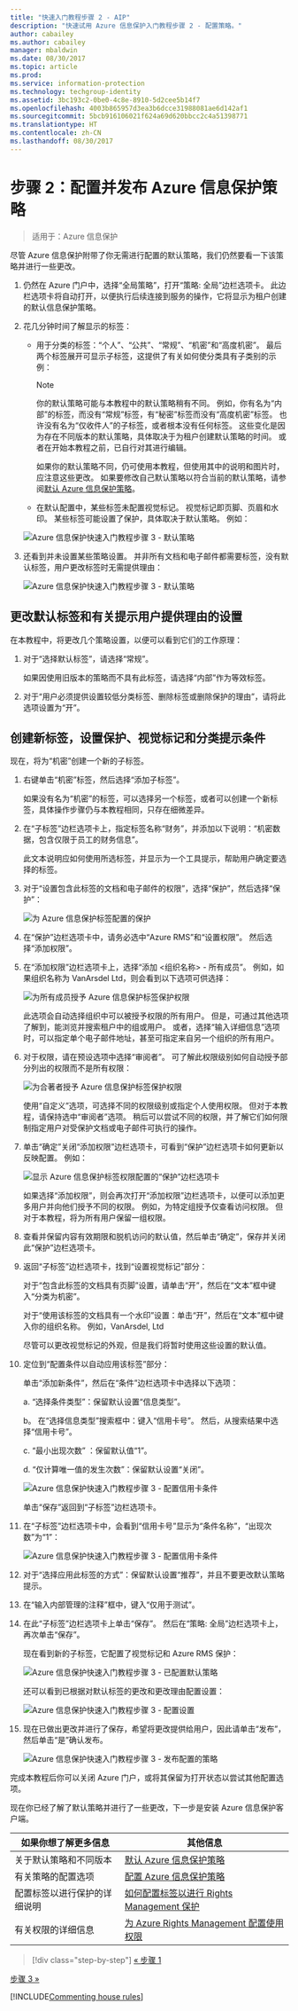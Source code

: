```yaml
---
title: "快速入门教程步骤 2 - AIP"
description: "快速试用 Azure 信息保护入门教程步骤 2 - 配置策略。"
author: cabailey
ms.author: cabailey
manager: mbaldwin
ms.date: 08/30/2017
ms.topic: article
ms.prod: 
ms.service: information-protection
ms.technology: techgroup-identity
ms.assetid: 3bc193c2-0be0-4c8e-8910-5d2cee5b14f7
ms.openlocfilehash: 4003b865957d3ea3b6dcce31988081ae6d142af1
ms.sourcegitcommit: 5bcb916106021f624a69d620bbcc2c4a51398771
ms.translationtype: HT
ms.contentlocale: zh-CN
ms.lasthandoff: 08/30/2017
---
```

# <a name="step-2-configure-and-publish-the-azure-information-protection-policy"></a>步骤 2：配置并发布 Azure 信息保护策略

>适用于：Azure 信息保护

尽管 Azure 信息保护附带了你无需进行配置的默认策略，我们仍然要看一下该策略并进行一些更改。

1. 仍然在 Azure 门户中，选择“全局策略”，打开“策略: 全局”边栏选项卡。 此边栏选项卡将自动打开，以便执行后续连接到服务的操作，它将显示为租户创建的默认信息保护策略。

2. 花几分钟时间了解显示的标签：
    
    - 用于分类的标签：“个人”、“公共”、“常规”、“机密”和“高度机密”。 最后两个标签展开可显示子标签，这提供了有关如何使分类具有子类别的示例：
    
       > [!NOTE]
       > 你的默认策略可能与本教程中的默认策略稍有不同。 例如，你有名为“内部”的标签，而没有“常规”标签，有“秘密”标签而没有“高度机密”标签。 也许没有名为“仅收件人”的子标签，或者根本没有任何标签。 这些变化是因为存在不同版本的默认策略，具体取决于为租户创建默认策略的时间。 或者在开始本教程之前，已自行对其进行编辑。
       > 
       > 如果你的默认策略不同，仍可使用本教程，但使用其中的说明和图片时，应注意这些更改。 如果要修改自己默认策略以符合当前的默认策略，请参阅[默认 Azure 信息保护策略](../deploy-use/configure-policy-default.md)。
    
    - 在默认配置中，某些标签未配置视觉标记。 视觉标记即页脚、页眉和水印。 某些标签可能设置了保护，具体取决于默认策略。 例如： 
    
    ![Azure 信息保护快速入门教程步骤 3 - 默认策略](../media/info-protect-policy-default-labelsv2.png)
    
3. 还看到并未设置某些策略设置。 并非所有文档和电子邮件都需要标签，没有默认标签，用户更改标签时无需提供理由：
    
    ![Azure 信息保护快速入门教程步骤 3 - 默认策略](../media/info-protect-policy-default-settings.png)

## <a name="changing-the-settings-for-a-default-label-and-prompt-for-justification"></a>更改默认标签和有关提示用户提供理由的设置

在本教程中，将更改几个策略设置，以便可以看到它们的工作原理：

1. 对于“选择默认标签”，请选择“常规”。 

    如果因使用旧版本的策略而不具有此标签，请选择“内部”作为等效标签。

2. 对于“用户必须提供设置较低分类标签、删除标签或删除保护的理由”，请将此选项设置为“开”。

## <a name="creating-a-new-label-for-protection-visual-markers-and-a-condition-to-prompt-for-classification"></a>创建新标签，设置保护、视觉标记和分类提示条件

现在，将为“机密”创建一个新的子标签。

1. 右键单击“机密”标签，然后选择“添加子标签”。
    
    如果没有名为“机密”的标签，可以选择另一个标签，或者可以创建一个新标签，具体操作步骤仍与本教程相同，只存在细微差异。

2. 在“子标签”边栏选项卡上，指定标签名称“财务”，并添加以下说明：“机密数据，包含仅限于员工的财务信息”。
    
    此文本说明应如何使用所选标签，并显示为一个工具提示，帮助用户确定要选择的标签。

3. 对于“设置包含此标签的文档和电子邮件的权限”，选择“保护”，然后选择“保护”：
    
    ![为 Azure 信息保护标签配置的保护](../media/info-protect-protection-bar-configured.png) 
    
4. 在“保护”边栏选项卡中，请务必选中“Azure RMS”和“设置权限”。 然后选择“添加权限”。

5. 在“添加权限”边栏选项卡上，选择“添加 \<组织名称> - 所有成员”。 例如，如果组织名称为 VanArsdel Ltd，则会看到以下选项可供选择：
    
    ![为所有成员授予 Azure 信息保护标签保护权限](../media/info-protect-protection-all-members.png) 
    
    此选项会自动选择组织中可以被授予权限的所有用户。 但是，可通过其他选项了解到，能浏览并搜索租户中的组或用户。 或者，选择“输入详细信息”选项时，可以指定单个电子邮件地址，甚至可指定来自另一个组织的所有用户。

6. 对于权限，请在预设选项中选择“审阅者”。 可了解此权限级别如何自动授予部分列出的权限而不是所有权限：
    
    ![为合著者授予 Azure 信息保护标签保护权限](../media/info-protect-protection-reviewer.png)
    
    使用“自定义”选项，可选择不同的权限级别或指定个人使用权限。 但对于本教程，请保持选中“审阅者”选项。 稍后可以尝试不同的权限，并了解它们如何限制指定用户对受保护文档或电子邮件可执行的操作。

7. 单击“确定”关闭“添加权限”边栏选项卡，可看到“保护”边栏选项卡如何更新以反映配置。 例如：
    
     ![显示 Azure 信息保护标签权限配置的“保护”边栏选项卡](../media/info-protect-protection-configured.png)
    
    如果选择“添加权限”，则会再次打开“添加权限”边栏选项卡，以便可以添加更多用户并向他们授予不同的权限。 例如，为特定组授予仅查看访问权限。 但对于本教程，将为所有用户保留一组权限。

8. 查看并保留内容有效期限和脱机访问的默认值，然后单击“确定”，保存并关闭此“保护”边栏选项卡。

8. 返回“子标签”边栏选项卡，找到“设置视觉标记”部分：
    
    对于“包含此标签的文档具有页脚”设置，请单击“开”，然后在“文本”框中键入“分类为机密”。 
    
    对于“使用该标签的文档具有一个水印”设置：单击“开”，然后在“文本”框中键入你的组织名称。 例如，VanArsdel, Ltd 
    
    尽管可以更改视觉标记的外观，但是我们将暂时使用这些设置的默认值。
    
9. 定位到“配置条件以自动应用该标签”部分：
    
    单击“添加新条件”，然后在“条件”边栏选项卡中选择以下选项：
    
    a. “选择条件类型”：保留默认设置“信息类型”。
    
    b。 在“选择信息类型”搜索框中：键入“信用卡号”。 然后，从搜索结果中选择“信用卡号”。
    
    c. “最小出现次数” ：保留默认值“1”。
    
    d. “仅计算唯一值的发生次数”：保留默认设置“关闭”。
    
    ![Azure 信息保护快速入门教程步骤 3 - 配置信用卡条件](../media/step2-configure-condition.png)
    
    单击“保存”返回到“子标签”边栏选项卡。

10. 在“子标签”边栏选项卡中，会看到“信用卡号”显示为“条件名称”，“出现次数”为“1”：
    
    ![Azure 信息保护快速入门教程步骤 3 - 配置信用卡条件](../media/step2-see-condition.png)

11. 对于“选择应用此标签的方式”：保留默认设置“推荐”，并且不要更改默认策略提示。 

12. 在“输入内部管理的注释”框中，键入“仅用于测试”。

13. 在此“子标签”边栏选项卡上单击“保存”。 然后在“策略: 全局”边栏选项卡上，再次单击“保存”。
    
    现在看到新的子标签，它配置了视觉标记和 Azure RMS 保护：

    ![Azure 信息保护快速入门教程步骤 3 - 已配置默认策略](../media/info-protect-policy-configuredv2.png)
    
    还可以看到已根据对默认标签的更改和更改理由配置设置：
    
    ![Azure 信息保护快速入门教程步骤 3 - 配置设置](../media/info-protect-settings-configuredv2.png)
    
14. 现在已做出更改并进行了保存，希望将更改提供给用户，因此请单击“发布”，然后单击“是”确认发布。

    ![Azure 信息保护快速入门教程步骤 3 - 发布配置的策略](../media/info-protect-publish.png)

完成本教程后你可以关闭 Azure 门户，或将其保留为打开状态以尝试其他配置选项。

现在你已经了解了默认策略并进行了一些更改，下一步是安装 Azure 信息保护客户端。

|如果你想了解更多信息|其他信息|
|--------------------------------|--------------------------|
|关于默认策略和不同版本|[默认 Azure 信息保护策略](../deploy-use/configure-policy-default.md)|
|有关策略的配置选项|[配置 Azure 信息保护策略](../deploy-use/configure-policy.md)|
|配置标签以进行保护的详细说明|[如何配置标签以进行 Rights Management 保护](../deploy-use/configure-policy-protection.md)|
|有关权限的详细信息|[为 Azure Rights Management 配置使用权限](../deploy-use/configure-usage-rights.md)|



>[!div class="step-by-step"]
[&#171; 步骤 1](infoprotect-tutorial-step1.md)

[步骤 3 &#187;](infoprotect-tutorial-step3.md)

[!INCLUDE[Commenting house rules](../includes/houserules.md)]
